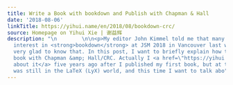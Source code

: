 ```yaml
---
title: Write a Book with bookdown and Publish with Chapman & Hall
date: '2018-08-06'
linkTitle: https://yihui.name/en/2018/08/bookdown-crc/
source: Homepage on Yihui Xie | 谢益辉
description: "\n        \n\n<p>My editor John Kimmel told me that many authors showed
  interest in <strong>bookdown</strong> at JSM 2018 in Vancouver last week. I was
  very glad to know that. In this post, I want to briefly explain how to publish a
  book with Chapman &amp; Hall/CRC. Actually I <a href=\"https://yihui.name/en/2013/06/tips-for-writing-an-r-book/\">blogged
  about it</a> five years ago after I published my first book, but at that time, I
  was still in the LaTeX (LyX) world, and this time I want to talk abo"
---
```

